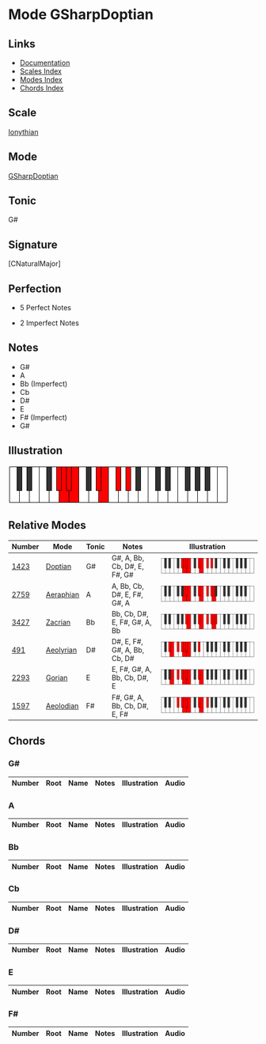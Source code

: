# Mode GSharpDoptian

## Links

- [Documentation](index.md)
- [Scales Index](Scales.md)
- [Modes Index](Modes.md)
- [Chords Index](Chords.md)

## Scale

[Ionythian](ScaleIonythian.md)

## Mode

[GSharpDoptian](ModeGSharpDoptian.md)

## Tonic

G#

## Signature

[CNaturalMajor]

## Perfection

 - 5 Perfect Notes

 - 2 Imperfect Notes

## Notes

- G#
- A
- Bb (Imperfect)
- Cb
- D#
- E
- F# (Imperfect)
- G#

## Illustration

![GSharpDoptian](ModeGSharpDoptian.png)

## Relative Modes

| Number | Mode | Tonic | Notes | Illustration |
|--------|------|-------|-------|--------------|
| [1423](https://ianring.com/musictheory/scales/1423) | [Doptian](ModeDoptian.md) | G# | G#, A, Bb, Cb, D#, E, F#, G# | ![GSharpDoptian](ModeGSharpDoptian.png) |
| [2759](https://ianring.com/musictheory/scales/2759) | [Aeraphian](ModeAeraphian.md) | A | A, Bb, Cb, D#, E, F#, G#, A | ![ANaturalAeraphian](ModeANaturalAeraphian.png) |
| [3427](https://ianring.com/musictheory/scales/3427) | [Zacrian](ModeZacrian.md) | Bb | Bb, Cb, D#, E, F#, G#, A, Bb | ![BFlatZacrian](ModeBFlatZacrian.png) |
| [491](https://ianring.com/musictheory/scales/491) | [Aeolyrian](ModeAeolyrian.md) | D# | D#, E, F#, G#, A, Bb, Cb, D# | ![DSharpAeolyrian](ModeDSharpAeolyrian.png) |
| [2293](https://ianring.com/musictheory/scales/2293) | [Gorian](ModeGorian.md) | E | E, F#, G#, A, Bb, Cb, D#, E | ![ENaturalGorian](ModeENaturalGorian.png) |
| [1597](https://ianring.com/musictheory/scales/1597) | [Aeolodian](ModeAeolodian.md) | F# | F#, G#, A, Bb, Cb, D#, E, F# | ![FSharpAeolodian](ModeFSharpAeolodian.png) |

## Chords

### G#

| Number | Root | Name | Notes | Illustration | Audio |
|--------|------|------|-------|--------------|-------|

### A

| Number | Root | Name | Notes | Illustration | Audio |
|--------|------|------|-------|--------------|-------|

### Bb

| Number | Root | Name | Notes | Illustration | Audio |
|--------|------|------|-------|--------------|-------|

### Cb

| Number | Root | Name | Notes | Illustration | Audio |
|--------|------|------|-------|--------------|-------|

### D#

| Number | Root | Name | Notes | Illustration | Audio |
|--------|------|------|-------|--------------|-------|

### E

| Number | Root | Name | Notes | Illustration | Audio |
|--------|------|------|-------|--------------|-------|

### F#

| Number | Root | Name | Notes | Illustration | Audio |
|--------|------|------|-------|--------------|-------|

